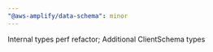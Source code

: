```yaml
---
"@aws-amplify/data-schema": minor
---
```


Internal types perf refactor; Additional ClientSchema types
